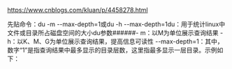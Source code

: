 https://www.cnblogs.com/kluan/p/4458278.html

先贴命令：du -m --max-depth=1或du -h --max-depth=1du：用于统计linux中文件或目录所占磁盘空间的大小du参数######-
m：以M为单位展示查询结果
-h：以K、M、G为单位展示查询结果，提高信息可读性
--max-depth=1：其中，数字“1”是指查询结果中最多显示的目录层数，这里指最多显示一层目录。示例如下：
